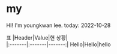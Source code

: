 # my
HI!
I'm youngkwan lee.
today: 2022-10-28

표
|Header|Value|현 상황|  
|:-------|:-------|-------:|
Hello|Hello|hello

